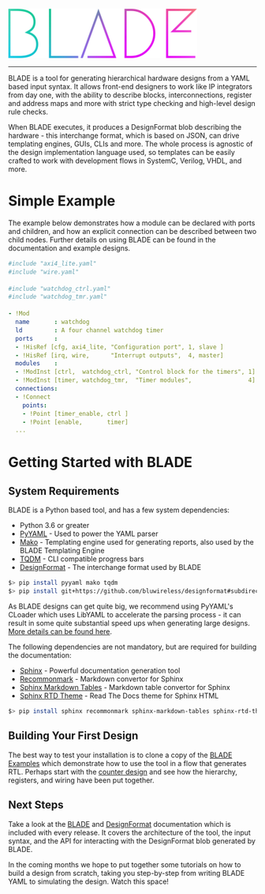 ![BLADE](documentation/source/_static/images/BLADE.png)

---

BLADE is a tool for generating hierarchical hardware designs from a YAML based input syntax. It allows front-end designers to work like IP integrators from day one, with the ability to describe blocks, interconnections, register and address maps and more with strict type checking and high-level design rule checks.

When BLADE executes, it produces a DesignFormat blob describing the hardware - this interchange format, which is based on JSON, can drive templating engines, GUIs, CLIs and more. The whole process is agnostic of the design implementation language used, so templates can be easily crafted to work with development flows in SystemC, Verilog, VHDL, and more.

# Simple Example
The example below demonstrates how a module can be declared with ports and children, and how an explicit connection can be described between two child nodes. Further details on using BLADE can be found in the documentation and example designs.

```yaml
#include "axi4_lite.yaml"
#include "wire.yaml"

#include "watchdog_ctrl.yaml"
#include "watchdog_tmr.yaml"

- !Mod
  name       : watchdog
  ld         : A four channel watchdog timer
  ports      :
  - !HisRef [cfg, axi4_lite, "Configuration port", 1, slave ]
  - !HisRef [irq, wire,      "Interrupt outputs",  4, master]
  modules    :
  - !ModInst [ctrl,  watchdog_ctrl, "Control block for the timers", 1]
  - !ModInst [timer, watchdog_tmr,  "Timer modules",                4]
  connections:
  - !Connect
    points:
    - !Point [timer_enable, ctrl ]
    - !Point [enable,       timer]
  ...
```

# Getting Started with BLADE

## System Requirements
BLADE is a Python based tool, and has a few system dependencies:
 * Python 3.6 or greater
 * [PyYAML](https://pypi.org/project/PyYAML/) - Used to power the YAML parser
 * [Mako](https://pypi.org/project/Mako/) - Templating engine used for generating reports, also used by the BLADE Templating Engine
 * [TQDM](https://pypi.org/project/tqdm/) - CLI compatible progress bars
 * [DesignFormat](https://github.com/bluwireless/designformat) - The interchange format used by BLADE

```bash
$> pip install pyyaml mako tqdm
$> pip install git+https://github.com/bluwireless/designformat#subdirectory=python
```

As BLADE designs can get quite big, we recommend using PyYAML's CLoader which uses LibYAML to accelerate the parsing process - it can result in some quite substantial speed ups when generating large designs. [More details can be found here](https://pyyaml.org/wiki/PyYAMLDocumentation).

The following dependencies are not mandatory, but are required for building the documentation:
 * [Sphinx](https://pypi.org/project/Sphinx/) - Powerful documentation generation tool
 * [Recommonmark](https://pypi.org/project/recommonmark/) - Markdown convertor for Sphinx
 * [Sphinx Markdown Tables](https://pypi.org/project/sphinx-markdown-tables/) - Markdown table convertor for Sphinx
 * [Sphinx RTD Theme](https://pypi.org/project/sphinx-rtd-theme/) - Read The Docs theme for Sphinx HTML

```bash
$> pip install sphinx recommonmark sphinx-markdown-tables sphinx-rtd-theme
```

## Building Your First Design
The best way to test your installation is to clone a copy of the [BLADE Examples](https://github.com/bluwireless/blade-examples) which demonstrate how to use the tool in a flow that generates RTL. Perhaps start with the [counter design](https://github.com/blu-peter/blade-examples/tree/master/designs/counter) and see how the hierarchy, registers, and wiring have been put together.

## Next Steps
Take a look at the [BLADE](https://github.com/blu-peter/blade/releases) and [DesignFormat](https://github.com/blu-peter/designformat/releases) documentation which is included with every release. It covers the architecture of the tool, the input syntax, and the API for interacting with the DesignFormat blob generated by BLADE.

In the coming months we hope to put together some tutorials on how to build a design from scratch, taking you step-by-step from writing BLADE YAML to simulating the design. Watch this space!